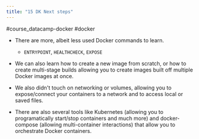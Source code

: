 ```yaml
---
title: "15 DK Next steps"
---
```

#course_datacamp-docker #docker 

- There are more, albeit less used Docker commands to learn. 
    - `ENTRYPOINT`, `HEALTHCHECK`, `EXPOSE`

- We can also learn how to create a new image from scratch, or how to create multi-stage builds allowing you to create images built off multiple Docker images at once.

- We also didn't touch on networking or volumes, allowing you to expose/connect your containers to a network and to access local or saved files.

- There are also several tools like Kubernetes (allowing you to programatically start/stop containers and much more) and docker-compose (allowing multi-container interactions) that allow you to orchestrate Docker containers.
